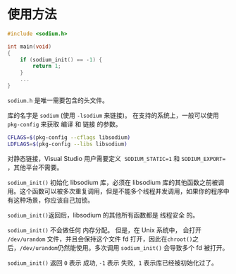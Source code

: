 # 使用方法

```c
#include <sodium.h>

int main(void)
{
    if (sodium_init() == -1) {
        return 1;
    }
    ...
}
```

`sodium.h` 是唯一需要包含的头文件。

库的名字是 `sodium` (使用 `-lsodium` 来链接)。 在支持的系统上，一般可以使用 `pkg-config` 来获取 编译 和 链接 的参数。 

```bash
CFLAGS=$(pkg-config --cflags libsodium)
LDFLAGS=$(pkg-config --libs libsodium)
```

对静态链接，Visual Studio 用户需要定义  `SODIUM_STATIC=1` 和 `SODIUM_EXPORT=` ，其他平台不需要。

`sodium_init()` 初始化 libsodium 库，必须在 libsodium 库的其他函数之前被调用。这个函数可以被多次重复调用，但是不能多个线程并发调用，如果你的程序中有这种场景，你应该自己加锁。

`sodium_init()`返回后，libsodium 的其他所有函数都是 线程安全 的。

`sodium_init()` 不会做任何 内存分配。 但是，在 Unix 系统中， 会打开 `/dev/urandom` 文件，并且会保持这个文件 fd 打开，因此在`chroot()`之后，`/dev/urandom`仍然能使用。多次调用 `sodium_init()` 会导致多个 fd 被打开。


`sodium_init()` 返回 `0` 表示 成功, `-1` 表示 失败,  `1` 表示库已经被初始化过了。
